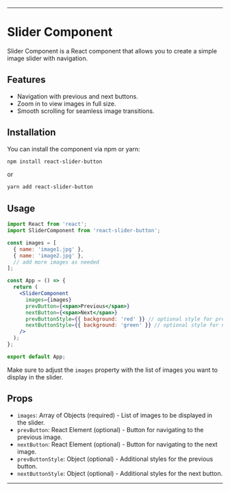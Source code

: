 ---

# Slider Component

Slider Component is a React component that allows you to create a simple image slider with navigation.

## Features

- Navigation with previous and next buttons.
- Zoom in to view images in full size.
- Smooth scrolling for seamless image transitions.

## Installation

You can install the component via npm or yarn:

```bash
npm install react-slider-button
```

or

```bash
yarn add react-slider-button
```

## Usage

```jsx
import React from 'react';
import SliderComponent from 'react-slider-button';

const images = [
  { name: 'image1.jpg' },
  { name: 'image2.jpg' },
  // add more images as needed
];

const App = () => {
  return (
    <SliderComponent
      images={images}
      prevButton={<span>Previous</span>}
      nextButton={<span>Next</span>}
      prevButtonStyle={{ background: 'red' }} // optional style for previous button
      nextButtonStyle={{ background: 'green' }} // optional style for next button
    />
  );
};

export default App;
```

Make sure to adjust the `images` property with the list of images you want to display in the slider.

## Props

- `images`: Array of Objects (required) - List of images to be displayed in the slider.
- `prevButton`: React Element (optional) - Button for navigating to the previous image.
- `nextButton`: React Element (optional) - Button for navigating to the next image.
- `prevButtonStyle`: Object (optional) - Additional styles for the previous button.
- `nextButtonStyle`: Object (optional) - Additional styles for the next button.

---